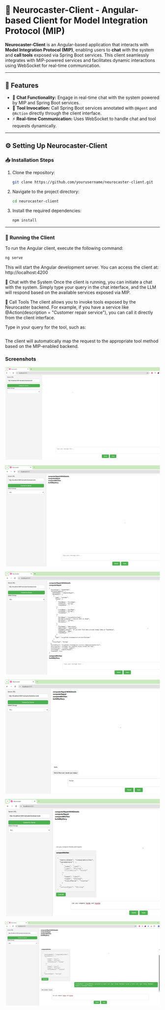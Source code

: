 # 🧠 **Neurocaster-Client - Angular-based Client for Model Integration Protocol (MIP)**

**Neurocaster-Client** is an Angular-based application that interacts with **Model Integration Protocol (MIP)**, enabling users to **chat** with the system and **call tools** exposed via Spring Boot services. This client seamlessly integrates with MIP-powered services and facilitates dynamic interactions using WebSocket for real-time communication.

---

## 🚀 **Features**
- 💬 **Chat Functionality:** Engage in real-time chat with the system powered by MIP and Spring Boot services.
- 🔧 **Tool Invocation:** Call Spring Boot services annotated with `@Agent` and `@Action` directly through the client interface.
- ⚡ **Real-time Communication:** Uses WebSocket to handle chat and tool requests dynamically.

---

## ⚙️ **Setting Up Neurocaster-Client**

### 📥 **Installation Steps**

1. Clone the repository:
    ```bash
    git clone https://github.com/yourusername/neurocaster-client.git
    ```

2. Navigate to the project directory:
    ```bash
    cd neurocaster-client
    ```

3. Install the required dependencies:
    ```bash
    npm install
    ```

---

### 🧠 **Running the Client**

To run the Angular client, execute the following command:

```bash
ng serve
```

This will start the Angular development server. You can access the client at: http://localhost:4200

💬 Chat with the System
Once the client is running, you can initiate a chat with the system. Simply type your query in the chat interface, and the LLM will respond based on the available services exposed via MIP.

🔧 Call Tools
The client allows you to invoke tools exposed by the Neurocaster backend. For example, if you have a service like @Action(description = "Customer repair service"), you can call it directly from the client interface.

Type in your query for the tool, such as:

```  "Create a repair ticket for John Doe's laptop"
```
The client will automatically map the request to the appropriate tool method based on the MIP-enabled backend.


### Screenshots

![Connect](connect.png)

![Chat](client2.png)

![Chat](client3.png)

![Chat](client4.png)

![Chat](client5.png)

![Chat](client6.png)

